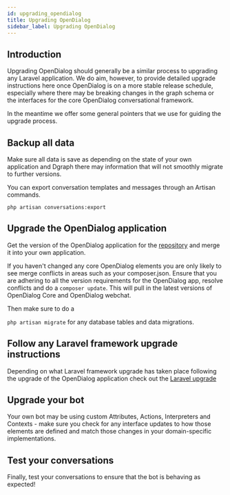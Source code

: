 ```yaml
---
id: upgrading_opendialog
title: Upgrading OpenDialog
sidebar_label: Upgrading OpenDialog
---
```



## Introduction

Upgrading OpenDialog should generally be a similar process to upgrading any Laravel application. We do aim, however, to provide detailed upgrade instructions here once OpenDialog is on a more stable release schedule, especially where there may be breaking changes in the graph schema or the interfaces for the core OpenDialog conversational framework. 

In the meantime we offer some general pointers that we use for guiding the upgrade process.

## Backup all data 

Make sure all data is save as depending on the state of your own application and Dgraph there may information that will not smoothly migrate to further versions. 

You can export conversation templates and messages through an Artisan commands. 

`php artisan conversations:export`


## Upgrade the OpenDialog application

Get the version of the OpenDialog application for the [repository](https://github.com/opendialogai/opendialog) and merge it into your own application. 

If you haven't changed any core OpenDialog elements you are only likely to see merge conflicts in areas such as your composer.json. Ensure that you are adhering to all the version requirements for the OpenDialog app, resolve conflicts and do a `composer update`. This will pull in the latest versions of OpenDialog Core and OpenDialog webchat.

Then make sure to do a 

`php artisan migrate` for any database tables and data migrations.

## Follow any Laravel framework upgrade instructions

Depending on what Laravel framework upgrade has taken place following the upgrade of the OpenDialog application check out the [Laravel upgrade](https://laravel.com/docs/6.x/upgrade)

## Upgrade your bot

Your own bot may be using custom Attributes, Actions, Interpreters and Contexts - make sure you check for any interface updates to how those elements are defined and match those changes in your domain-specific implementations. 


## Test your conversations

Finally, test your conversations to ensure that the bot is behaving as expected! 